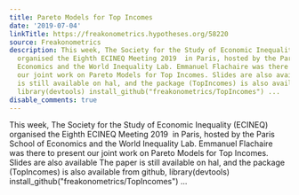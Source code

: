 ```yaml
---
title: Pareto Models for Top Incomes
date: '2019-07-04'
linkTitle: https://freakonometrics.hypotheses.org/58220
source: Freakonometrics
description: This week, The Society for the Study of Economic Inequality (ECINEQ)
  organised the Eighth ECINEQ Meeting 2019  in Paris, hosted by the Paris School of
  Economics and the World Inequality Lab. Emmanuel Flachaire was there to present
  our joint work on Pareto Models for Top Incomes. Slides are also available The paper
  is still available on hal, and the package (TopIncomes) is also available from github,
  library(devtools) install_github("freakonometrics/TopIncomes") ...
disable_comments: true
---
```

This week, The Society for the Study of Economic Inequality (ECINEQ) organised the Eighth ECINEQ Meeting 2019  in Paris, hosted by the Paris School of Economics and the World Inequality Lab. Emmanuel Flachaire was there to present our joint work on Pareto Models for Top Incomes. Slides are also available The paper is still available on hal, and the package (TopIncomes) is also available from github, library(devtools) install_github("freakonometrics/TopIncomes") ...